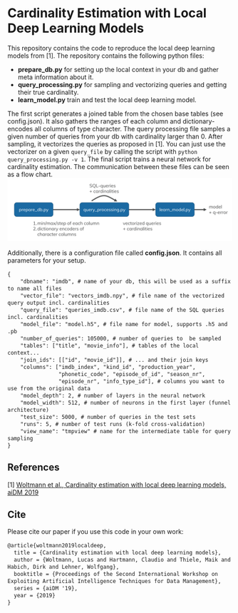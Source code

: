 Cardinality Estimation with Local Deep Learning Models
====

This repository contains the code to reproduce the local deep learning models from [1].
The repository contains the following python files:

* **prepare_db.py** for setting up the local context in your db and gather meta information about it.
* **query_processing.py** for sampling and vectorizing queries and getting their true cardinality.
* **learn_model.py** train and test the local deep learning model.

The first script generates a joined table from the chosen base tables (see config.json). It also gathers the ranges of each column and dictionary-encodes all columns of type character. The query processing file samples a given number of queries from your db with cardinality larger than 0. After sampling, it vectorizes the queries as proposed in [1]. You can just use the vectorizer on a given `query_file` by calling the script with `python query_processing.py -v 1`. The final script trains a neural network for cardinality estimation. The communication between these files can be seen as a flow chart.
![flow chart](overview.png)

Additionally, there is a configuration file called **config.json**. It contains all parameters for your setup.
```
{
    "dbname": "imdb", # name of your db, this will be used as a suffix to name all files
    "vector_file": "vectors_imdb.npy", # file name of the vectorized query output incl. cardinalities
    "query_file": "queries_imdb.csv", # file name of the SQL queries incl. cardinalities
    "model_file": "model.h5", # file name for model, supports .h5 and .pb
    "number_of_queries": 105000, # number of queries to  be sampled
    "tables": ["title", "movie_info"], # tables of the local context...
    "join_ids": [["id", "movie_id"]], # ... and their join keys
    "columns": ["imdb_index", "kind_id", "production_year", 
                "phonetic_code", "episode_of_id", "season_nr", 
                "episode_nr", "info_type_id"], # columns you want to use from the original data
    "model_depth": 2, # number of layers in the neural network
    "model_width": 512, # number of neurons in the first layer (funnel architecture)
    "test_size": 5000, # number of queries in the test sets
    "runs": 5, # number of test runs (k-fold cross-validation)
    "view_name": "tmpview" # name for the intermediate table for query sampling
}
```

## References

[1] [Woltmann et al., Cardinality estimation with local deep learning models, aiDM 2019](https://dl.acm.org/citation.cfm?id=3329875)

## Cite

Please cite our paper if you use this code in your own work:
```
@article{woltmann2019localdeep,
  title = {Cardinality estimation with local deep learning models},
  author = {Woltmann, Lucas and Hartmann, Claudio and Thiele, Maik and Habich, Dirk and Lehner, Wolfgang},
  booktitle = {Proceedings of the Second International Workshop on Exploiting Artificial Intelligence Techniques for Data Management},
  series = {aiDM '19},
  year = {2019}
}
```
